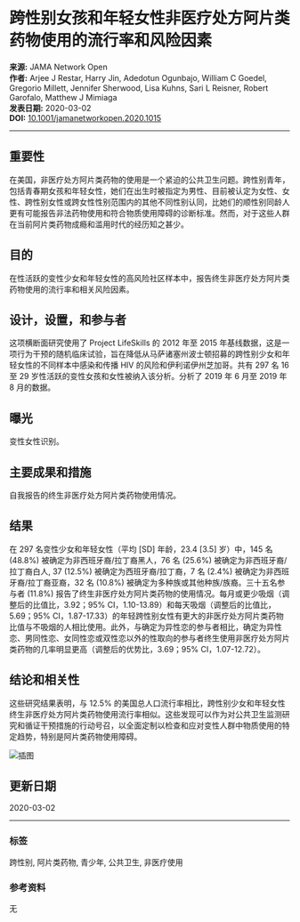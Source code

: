 # 跨性别女孩和年轻女性非医疗处方阿片类药物使用的流行率和风险因素

**来源:** JAMA Network Open  
**作者:** Arjee J Restar, Harry Jin, Adedotun Ogunbajo, William C Goedel, Gregorio Millett, Jennifer Sherwood, Lisa Kuhns, Sari L Reisner, Robert Garofalo, Matthew J Mimiaga  
**发表日期:** 2020-03-02  
**DOI:** [10.1001/jamanetworkopen.2020.1015](https://doi.org/10.1001/jamanetworkopen.2020.1015)

---

## 重要性

在美国，非医疗处方阿片类药物的使用是一个紧迫的公共卫生问题。跨性别青年，包括青春期女孩和年轻女性，她们在出生时被指定为男性、目前被认定为女性、女性、跨性别女性或跨女性性别范围内的其他不同性别认同，比她们的顺性别同龄人更有可能报告非法药物使用和符合物质使用障碍的诊断标准。然而，对于这些人群在当前阿片类药物成瘾和滥用时代的经历知之甚少。

## 目的

在性活跃的变性少女和年轻女性的高风险社区样本中，报告终生非医疗处方阿片类药物使用的流行率和相关风险因素。

## 设计，设置，和参与者

这项横断面研究使用了 Project LifeSkills 的 2012 年至 2015 年基线数据，这是一项行为干预的随机临床试验，旨在降低从马萨诸塞州波士顿招募的跨性别少女和年轻女性的不同样本中感染和传播 HIV 的风险和伊利诺伊州芝加哥。共有 297 名 16 至 29 岁性活跃的变性女孩和女性被纳入该分析。分析了 2019 年 6 月至 2019 年 8 月的数据。

## 曝光

变性女性识别。

## 主要成果和措施

自我报告的终生非医疗处方阿片类药物使用情况。

## 结果

在 297 名变性少女和年轻女性（平均 [SD] 年龄，23.4 [3.5] 岁）中，145 名 (48.8%) 被确定为非西班牙裔/拉丁裔黑人，76 名 (25.6%) 被确定为非西班牙裔/拉丁裔白人, 37 (12.5%) 被确定为西班牙裔/拉丁裔，7 名 (2.4%) 被确定为非西班牙裔/拉丁裔亚裔，32 名 (10.8%) 被确定为多种族或其他种族/族裔。三十五名参与者 (11.8%) 报告了终生非医疗处方阿片类药物的使用情况。每月或更少吸烟（调整后的比值比，3.92；95% CI，1.10-13.89）和每天吸烟（调整后的比值比，5.69；95% CI，1.87-17.33）的年轻跨性别女性有更大的非医疗处方阿片类药物比值与不吸烟的人相比使用。此外，与确定为异性恋的参与者相比，确定为异性恋、男同性恋、女同性恋或双性恋以外的性取向的参与者终生使用非医疗处方阿片类药物的几率明显更高（调整后的优势比，3.69；95% CI，1.07-12.72）。

## 结论和相关性

这些研究结果表明，与 12.5% 的美国总人口流行率相比，跨性别少女和年轻女性终生非医疗处方阿片类药物使用流行率相似。这些发现可以作为对公共卫生监测研究和循证干预措施的行动号召，以全面定制以检查和应对变性人群中物质使用的特定趋势，特别是阿片类药物使用障碍。

![插图](https://scdn.x-mol.com/jcss/images/paperTranslation.png)

## 更新日期

2020-03-02

---

### 标签

跨性别, 阿片类药物, 青少年, 公共卫生, 非医疗使用

### 参考资料

无